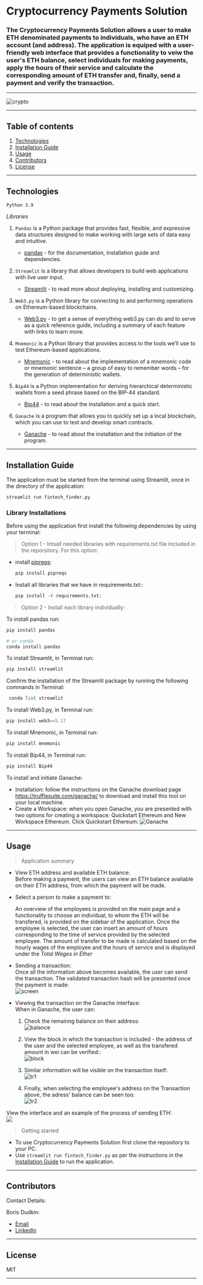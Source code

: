 # Cryptocurrency Payments Solution

### The Cryptocurrency Payments Solution allows a user to make ETH denominated payments to individuals, who have an ETH account (and address). The application is equiped with a user-friendly web interface that provides a functionality to veiw the user's ETH balance, select individuals for making payments, apply the hours of their service and calculate the corresponding amount of ETH transfer and, finally, send a payment and verify the transaction.

---

![crypto](Images/crypto.png)

---

## Table of contents

1. [Technologies](#technologies)
2. [Installation Guide](#installation-guide)
3. [Usage](#usage)
4. [Contributors](#contributors)
5. [License](#license)

---

## Technologies

`Python 3.9`

_Libraries_

1. `Pandas` is a Python package that provides fast, flexible, and expressive data structures designed to make working with large sets of data easy and intuitive.

   - [pandas](https://github.com/pandas-dev/pandas) - for the documentation, installation guide and dependencies.

2. `Streamlit` is a library that allows developers to build web applications with live user input.

   - [Streamlit](https://streamlit.io/) - to read more about deploying, installing and customizing.<br/>

3. `Web3.py` is a Python library for connecting to and performing operations on Ethereum-based blockchains.

   - [Web3.py](https://web3py.readthedocs.io/en/stable/overview.html) - to get a sense of everything web3.py can do and to serve as a quick reference guide, including a summary of each feature with links to learn more.

4. `Mnemonic` is a Python library that provides access to the tools we’ll use to test Ethereum-based applications.

   - [Mnemonic](https://pypi.org/project/mnemonic/) - to read about the implementation of a mnemonic code or mnemonic sentence – a group of easy to remember words – for the generation of deterministic wallets.

5. `Bip44` is a Python implementation for deriving hierarchical deterministic wallets from a seed phrase based on the BIP-44 standard.

   - [Bip44](https://pypi.org/project/bip44/) - to read about the installation and a quick start.

6. `Ganache` is a program that allows you to quickly set up a local blockchain, which you can use to test and develop smart contracts.

   - [Ganache](https://trufflesuite.com/ganache/) - to read about the installation and the initiation of the program.

---

## Installation Guide

The application must be started from the terminal using Streamlit, once in the directory of the application:<br/>

```python
streamlit run fintech_finder.py
```

### Library Installations

Before using the application first install the following dependencies by using your terminal:

> Option 1 - Intsall needed libraries with requirements.txt file included in the reporsitory. For this option:<br/>

- install [pipreqs](https://pypi.org/project/pipreqs/):

  ```python
  pip install pipreqs
  ```

- Install all libraries that we have in requirements.txt::

  ```python
  pip install -r requirements.txt:
  ```

> Option 2 - Install each library individually:<br/>

To install pandas run:

```python
pip install pandas
```

```python
# or conda
conda install pandas
```

To install Streamlit, in Terminal run:

```python
pip install streamlit
```

Confirm the installation of the Streamlit package by running the following commands in Terminal:

```python
 conda list streamlit
```

To install Web3.py, in Terminal run:

```python
pip install web3==5.17
```

To install Mnemonic, in Terminal run:

```python
pip install mnemonic
```

To install Bip44, in Terminal run:

```python
pip install Bip44
```

To install and initiate Ganache:

- Installation: follow the instructions on the Ganache download page https://trufflesuite.com/ganache/ to download and install this tool on your local machine.
- Create a Workspace: when you open Ganache, you are presented with two options for creating a workspace: Quickstart Ethereum and New Workspace Ethereum. Click Quickstart Ethereum:
  ![Ganache](Images/Ganache.png)

---

## Usage

> Application summary<br/>

- View ETH address and available ETH balance:<br/>
  Before making a payment, the users can view an ETH balance available on their ETH address, from which the payment will be made.<br/>

- Select a person to make a payment to:<br/>

  An overview of the employees is provided on the main page and a functionality to choose an individual, to whom the ETH will be transfered, is provided on the sidebar of the application. Once the employee is selected, the user can insert an amount of hours corresponding to the time of service provided by the selected employee. The amount of transfer to be made is calculated based on the hourly wages of the employee and the hours of service and is displayed under the _Total Wages in Ether_<br/>

- Sending a transaction:<br/>
  Once all the information above becomes available, the user can send the transaction. The validated transaction hash will be presented once the payment is made:<br/>
  ![screen](Images/screen.JPG)<br/>

- Viewing the transaction on the Ganache interface:<br/>
  When in Ganache, the user can:<br/>

  1. Check the remainng balance on their address:<br/>
     ![balance](Images/balance.JPG)<br/>
  2. View the block in which the transaction is included - the address of the user and the selected employee, as well as the transfered amount in wei can be verified::<br/>
     ![block](Images/block.JPG)<br/>

  3. Similar information will be visible on the transaction itself:<br/>
     ![tr1](Images/transaction.JPG)<br/>
  4. Finally, when selecting the employee's address on the Transaction above, the adress' balance can be seen too:<br/>
     ![tr2](Images/transaction_2.JPG)<br/>

View the interface and an example of the process of sending ETH:<br/>
![](Images/screen.gif)

> Getting started<br/>

- To use Cryptocurrency Payments Solution first clone the repository to your PC.<br/>
- Use `streamlit run fintech_finder.py` as per the instructions in the [Installation Guide](#installation-guide) to run the application.<br/>

---

## Contributors

Contact Details:

Boris Dudkin:

- [Email](boris.dudkin@gmail.com)
- [LinkedIn](www.linkedin.com/in/Boris-Dudkin)

---

## License

MIT

---
